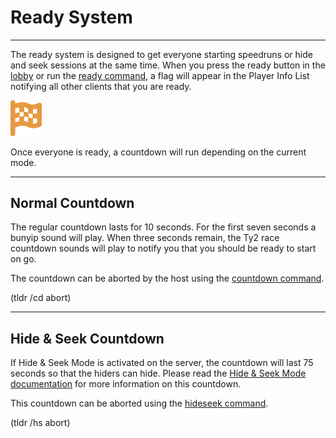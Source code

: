 # Ready System

---

The ready system is designed to get everyone starting speedruns or hide and seek sessions at the same time. When you press the ready button in the [lobby](./LobbyUI.md) or run the [ready command](./Commands/ReadyCommand.md), a flag will appear in the Player Info List notifying all other clients that you are ready. 

<img src="../Images/Flag.png" title="" alt="" width="50">

Once everyone is ready, a countdown will run depending on the current mode.

---

## Normal Countdown

The regular countdown lasts for 10 seconds. For the first seven seconds a bunyip sound will play. When three seconds remain, the Ty2 race countdown sounds will play to notify you that you should be ready to start on go.

The countdown can be aborted by the host using the [countdown command](./Commands/CountdownCommand.md). 

(tldr /cd abort)

---

## Hide & Seek Countdown

If Hide & Seek Mode is activated on the server, the countdown will last 75 seconds so that the hiders can hide. Please read the [Hide & Seek Mode documentation](./HideSeek.md) for more information on this countdown.

This countdown can be aborted using the [hideseek command](./Command/HideSeekCommand.md).

(tldr /hs abort)
